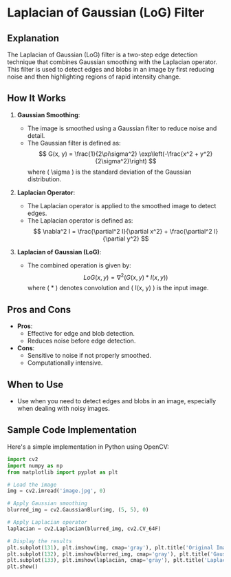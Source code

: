 # Laplacian of Gaussian (LoG) Filter

## Explanation
The Laplacian of Gaussian (LoG) filter is a two-step edge detection technique that combines Gaussian smoothing with the Laplacian operator. This filter is used to detect edges and blobs in an image by first reducing noise and then highlighting regions of rapid intensity change.

## How It Works

1. **Gaussian Smoothing**:
   - The image is smoothed using a Gaussian filter to reduce noise and detail.
   - The Gaussian filter is defined as:
     $$
     G(x, y) = \frac{1}{2\pi\sigma^2} \exp\left(-\frac{x^2 + y^2}{2\sigma^2}\right)
     $$
     where \( \sigma \) is the standard deviation of the Gaussian distribution.

2. **Laplacian Operator**:
   - The Laplacian operator is applied to the smoothed image to detect edges.
   - The Laplacian operator is defined as:
     $$
     \nabla^2 I = \frac{\partial^2 I}{\partial x^2} + \frac{\partial^2 I}{\partial y^2}
     $$

3. **Laplacian of Gaussian (LoG)**:
   - The combined operation is given by:
     $$
     LoG(x, y) = \nabla^2 \left( G(x, y) * I(x, y) \right)
     $$
     where \( * \) denotes convolution and \( I(x, y) \) is the input image.

## Pros and Cons
- **Pros**:
  - Effective for edge and blob detection.
  - Reduces noise before edge detection.
- **Cons**:
  - Sensitive to noise if not properly smoothed.
  - Computationally intensive.

## When to Use
- Use when you need to detect edges and blobs in an image, especially when dealing with noisy images.

## Sample Code Implementation

Here's a simple implementation in Python using OpenCV:

```python
import cv2
import numpy as np
from matplotlib import pyplot as plt

# Load the image
img = cv2.imread('image.jpg', 0)

# Apply Gaussian smoothing
blurred_img = cv2.GaussianBlur(img, (5, 5), 0)

# Apply Laplacian operator
laplacian = cv2.Laplacian(blurred_img, cv2.CV_64F)

# Display the results
plt.subplot(131), plt.imshow(img, cmap='gray'), plt.title('Original Image')
plt.subplot(132), plt.imshow(blurred_img, cmap='gray'), plt.title('Gaussian Blurred')
plt.subplot(133), plt.imshow(laplacian, cmap='gray'), plt.title('Laplacian of Gaussian')
plt.show()
